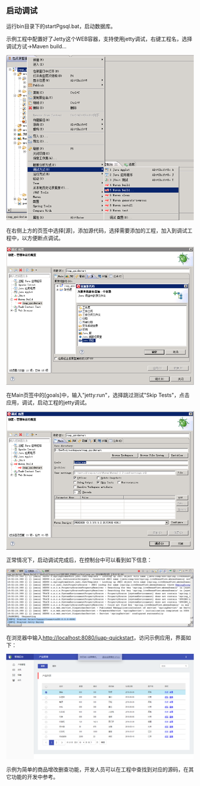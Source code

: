 
## 启动调试

运行bin目录下的startPgsql.bat，启动数据库。  

示例工程中配置好了Jetty这个WEB容器，支持使用jetty调试，右键工程名，选择调试方试->Maven build…  

![](/img/image005.jpg)
 

在右侧上方的页签中选择[源]，添加源代码，选择需要添加的工程，加入到调试工程中，以方便断点调试。  

![](/img/image006.jpg)

在Main页签中的[goals]中，输入"jetty:run"，选择跳过测试"Skip Tests"，点击应用，调试，启动工程的jetty调试。  


![](/img/image007.jpg)


正常情况下，启动调试完成后，在控制台中可以看到如下信息：   


![](/img/image008.jpg)


在浏览器中输入[<http://localhost:8080/iuap-quickstart>](http://localhost:8080/iuap-quickstart)，访问示例应用，界面如下：  


![](/img/image009.jpg)
 

示例为简单的商品增改删查功能，开发人员可以在工程中查找到对应的源码，在其它功能的开发中参考。  
